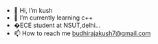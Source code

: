 - 👋 Hi, I’m kush
- 🌱 I’m currently learning c++
- �ECE student at NSUT,delhi...
- 📫 How to reach me budhirajakush7@gmail.com

<!---
kush1702/kush1702 is a ✨ special ✨ repository because its `README.md` (this file) appears on your GitHub profile.
You can click the Preview link to take a look at your changes.
--->
